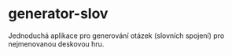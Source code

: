 # generator-slov

Jednoduchá aplikace pro generování otázek (slovních spojení) pro nejmenovanou deskovou hru.
